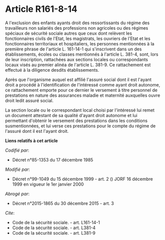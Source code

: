 # Article R161-8-14

A l'exclusion des enfants ayants droit des ressortissants du régime des travailleurs non salariés des professions non
agricoles ou des régimes spéciaux de sécurité sociale autres que ceux dont relèvent les fonctionnaires civils de l'Etat, les
magistrats, les ouvriers de l'Etat et les fonctionnaires territoriaux et hospitaliers, les personnes mentionnées à la
première phrase de l'article L. 161-14-1 qui s'inscrivent dans un des établissements, écoles ou classes mentionnés à
l'article L. 381-4, sont, lors de leur inscription, rattachées aux sections locales ou correspondants locaux visés au premier
alinéa de l'article L. 381-9. Ce rattachement est effectué à la diligence desdits établissements.

Après que l'organisme auquel est affilié l'assuré social dont il est l'ayant droit a procédé à l'identification de
l'intéressé comme ayant droit autonome, ce rattachement emporte pour ce dernier le versement à titre personnel de prestations
en nature des assurances maladie et maternité auxquelles ouvre droit ledit assuré social.

La section locale ou le correspondant local choisi par l'intéressé lui remet un document attestant de sa qualité d'ayant
droit autonome et lui permettant d'obtenir le versement des prestations dans les conditions susmentionnées, et lui verse ces
prestations pour le compte du régime de l'assuré dont il est l'ayant droit.

**Liens relatifs à cet article**

_Codifié par_:

  - Décret n°85-1353 du 17 décembre 1985

_Modifié par_:

  - Décret n°99-1049 du 15 décembre 1999 - art. 2 () JORF 16 décembre 1999 en vigueur le 1er janvier 2000

_Abrogé par_:

  - Décret n°2015-1865 du 30 décembre 2015 - art. 3

_Cite_:

  - Code de la sécurité sociale. - art. L161-14-1
  - Code de la sécurité sociale. - art. L381-4
  - Code de la sécurité sociale. - art. L381-9
